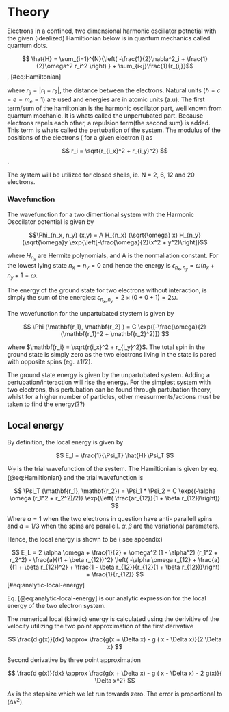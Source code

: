 # Theory
Electrons in a confined, two dimensional harmonic oscillator potnetial with the given (idealized) Hamiltionian below is in quantum mechanics called quantum dots. 

$$ \hat{H}  = \sum_{i=1}^{N}{\left( -\frac{1}{2}\nabla^2_i + \frac{1}{2}\omega^2 r_i^2 \right) } + \sum_{i<j}\frac{1}{r_{ij}}$$, [#eq:Hamiltonian]

where $r_{ij} = |r_1 - r_2|$, the distance between the electrons. Natural units ($\hbar = c = e = m_e = 1$) are used and energies are in atomic units (a.u). The first term/sum of the hamiltonian is the harmonic oscillator part, well known from  quantum mechanic. It is whats called the unpertubated part. Because electrons repels each other, a repulsion term(the second sum) is added. This term is whats called the pertubation of the system. The modulus of the positions of the electrons ( for a given electron i) as

$$ r_i = \sqrt{r_{i_x}^2 + r_{i_y}^2} $$.

The system will be utilized for closed shells, ie. N = 2, 6, 12 and 20 electrons. 

### Wavefunction
The wavefunction for a two dimentional system with the Harmonic Osccilator potential is given by 

$$\Phi_{n_x, n_y} (x,y) = A H_{n_x} (\sqrt{\omega} x) H_{n_y}(\sqrt{\omega}y \exp{\left[-\frac{\omega}{2}(x^2 + y^2)\right]}$$

where $H_{n_x}$ are Hermite polynomials, and A is the normaliation constant. For the lowest lying state $n_x = n_y = 0$ and hence the energy is $\epsilon_{n_x, n_y} = \omega(n_x + n_y + 1 = \omega$.  

The energy of the ground state for two electrons without interaction, is simply the sum of the energies:  $\epsilon_{n_x,n_y} = 2\times (0 + 0 + 1) =  2\omega$. 

The wavefunction for the unpartubated stystem is given by

$$ \Phi (\mathbf{r_1}, \mathbf{r_2} ) = C \exp{[-\frac{\omega}{2}(\mathbf{r_1}^2 + \mathbf{r_2}^2)]} $$

where $\mathbf{r_i} = \sqrt{r{i_x}^2 + r_{i_y}^2}$.  The total spin in the ground state is simply zero as the two electrons living in the state is pared with opposite spins (eg. $\pm 1/2$). 

The ground state energy is given by the unpartubated system. Adding a pertubation/interaction will rise the energy. For the simplest system with two electrons, this pertubation can be found through partubation theory, whilst for a higher number of particles, other measurments/actions must be taken to find the energy(??)

## Local energy

By definition, the local energy is given by 

$$ E_l = \frac{1}{\Psi_T} \hat{H} \Psi_T $$

$\Psi_T$ is the trial wavefunction of the system. The Hamiltionian is given by eq. {@eq:Hamiltionian} and the trial wavefunction is 

$$ \Psi_T (\mathbf{r_1}, \mathbf{r_2}) = \Psi_1  * \Psi_2 = C \exp{(-\alpha \omega (r_1^2 + r_2^2)/2)} \exp{\left( \frac{ar_{12}}{1 + \beta r_{12}}\right)} $$

Where $a = 1$ when the two electrons in question have anti- parallell spins and $a = 1/3$ when the spins are parallell. $\alpha, \beta$ are the variational parameters. 

Hence, the local energy is shown to be ( see appendix) 

$$ E_L = 2 \alpha \omega + \frac{1}{2} + \omega^2 (1 - \alpha^2) (r_1^2 + r_2^2) - \frac{a}{(1 + \beta r_{12})^2} \left( -\alpha \omega r_{12} + \frac{a}{(1 + \beta r_{12})^2} + \frac{1 - \beta r_{12}}{r_{12}(1 + \beta r_{12})}\right) + \frac{1}{r_{12}} $$ [#eq:analytic-local-energy]

Eq. [@eq:analytic-local-energy] is our analytic expression for the local energy of the two electron system. 

The numerical local (kinetic) energy is calculated using the derivitive of the velocity utilizing the two point approximation of the first derivative

$$ \frac{d g(x)}{dx} \approx \frac{g(x + \Delta x) - g ( x - \Delta x)}{2 \Delta x}  $$

Second derivative by three point approximation

$$ \frac{d g(x)}{dx} \approx \frac{g(x + \Delta x) - g ( x - \Delta x) - 2 g(x)}{ \Delta x^2}  $$

$\Delta x$ is the stepsize which we let run towards zero. The error is proportional to $(\Delta x ^2 )$.

